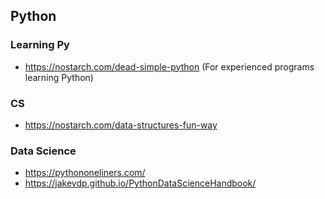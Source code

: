 ## Python

### Learning Py

- https://nostarch.com/dead-simple-python
  (For experienced programs learning Python)

### CS

- https://nostarch.com/data-structures-fun-way
  
### Data Science

- https://pythononeliners.com/
- https://jakevdp.github.io/PythonDataScienceHandbook/
<!--stackedit_data:
eyJoaXN0b3J5IjpbLTk1MzAwNTkyMywtNDIxNzU4MTk0LC0xMT
g4MTkxNjE5XX0=
-->